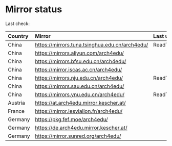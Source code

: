 <script src="./time.js"></script>
# Mirror status
Last check: <script type="text/javascript">localize(1685114255.981868);</script>

|Country|Mirror|Last update|
|:------|:-----|:----------|
|China|https://mirrors.tuna.tsinghua.edu.cn/arch4edu/|ReadTimeout|
|China|https://mirrors.aliyun.com/arch4edu/|<script type="text/javascript">localize(1685039542);</script>|
|China|https://mirrors.bfsu.edu.cn/arch4edu/|<script type="text/javascript">localize(1685082780);</script>|
|China|https://mirror.iscas.ac.cn/arch4edu/|<script type="text/javascript">localize(1685082780);</script>|
|China|https://mirrors.nju.edu.cn/arch4edu/|ReadTimeout|
|China|https://mirrors.sau.edu.cn/arch4edu/|<script type="text/javascript">localize(1673850842);</script>|
|China|https://mirrors.ynu.edu.cn/arch4edu/|ReadTimeout|
|Austria|https://at.arch4edu.mirror.kescher.at/|<script type="text/javascript">localize(1685082780);</script>|
|France|https://mirror.lesviallon.fr/arch4edu/|<script type="text/javascript">localize(1685082780);</script>|
|Germany|https://pkg.fef.moe/arch4edu/|<script type="text/javascript">localize(1685082780);</script>|
|Germany|https://de.arch4edu.mirror.kescher.at/|<script type="text/javascript">localize(1685082780);</script>|
|Germany|https://mirror.sunred.org/arch4edu/|<script type="text/javascript">localize(1685082780);</script>|

<script src="./tablefilter/tablefilter.js"></script>
<script src="./table.js"></script>
